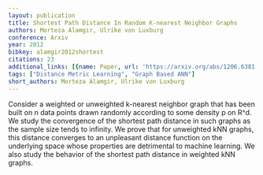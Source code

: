 ```yaml
---
layout: publication
title: Shortest Path Distance In Random K-nearest Neighbor Graphs
authors: Morteza Alamgir, Ulrike von Luxburg
conference: Arxiv
year: 2012
bibkey: alamgir2012shortest
citations: 23
additional_links: [{name: Paper, url: 'https://arxiv.org/abs/1206.6381'}]
tags: ["Distance Metric Learning", "Graph Based ANN"]
short_authors: Morteza Alamgir, Ulrike von Luxburg
---
```

Consider a weighted or unweighted k-nearest neighbor graph that has been
built on n data points drawn randomly according to some density p on R^d. We
study the convergence of the shortest path distance in such graphs as the
sample size tends to infinity. We prove that for unweighted kNN graphs, this
distance converges to an unpleasant distance function on the underlying space
whose properties are detrimental to machine learning. We also study the
behavior of the shortest path distance in weighted kNN graphs.